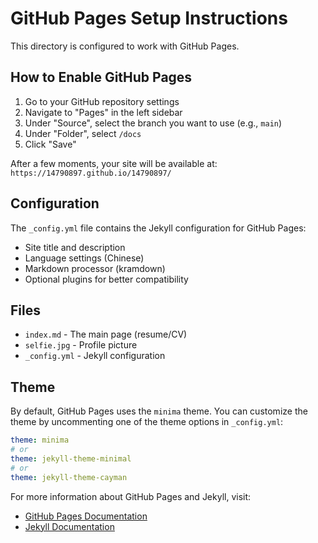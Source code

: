# GitHub Pages Setup Instructions

This directory is configured to work with GitHub Pages.

## How to Enable GitHub Pages

1. Go to your GitHub repository settings
2. Navigate to "Pages" in the left sidebar
3. Under "Source", select the branch you want to use (e.g., `main`)
4. Under "Folder", select `/docs`
5. Click "Save"

After a few moments, your site will be available at: `https://14790897.github.io/14790897/`

## Configuration

The `_config.yml` file contains the Jekyll configuration for GitHub Pages:
- Site title and description
- Language settings (Chinese)
- Markdown processor (kramdown)
- Optional plugins for better compatibility

## Files

- `index.md` - The main page (resume/CV)
- `selfie.jpg` - Profile picture
- `_config.yml` - Jekyll configuration

## Theme

By default, GitHub Pages uses the `minima` theme. You can customize the theme by uncommenting one of the theme options in `_config.yml`:

```yaml
theme: minima
# or
theme: jekyll-theme-minimal
# or
theme: jekyll-theme-cayman
```

For more information about GitHub Pages and Jekyll, visit:
- [GitHub Pages Documentation](https://docs.github.com/en/pages)
- [Jekyll Documentation](https://jekyllrb.com/docs/)
